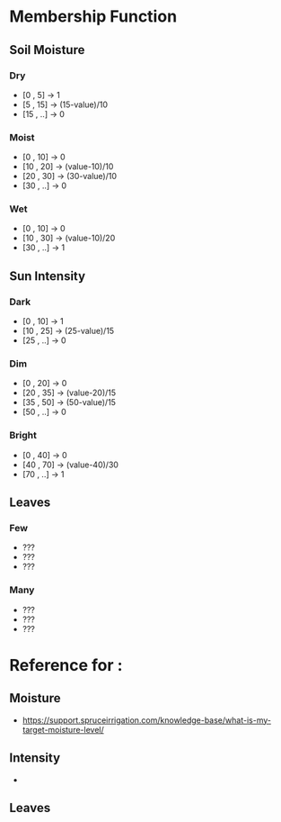 # Membership Function
## Soil Moisture
### Dry
- [0 , 5] -> 1
- [5 , 15] -> (15-value)/10
- [15 , ..] -> 0
### Moist
- [0 , 10] -> 0
- [10 , 20] -> (value-10)/10
- [20 , 30] -> (30-value)/10
- [30 , ..] -> 0
### Wet
- [0 , 10] -> 0
- [10 , 30] -> (value-10)/20
- [30 , ..] -> 1

## Sun Intensity
### Dark
- [0 , 10] -> 1
- [10 , 25] -> (25-value)/15
- [25 , ..] -> 0
### Dim
- [0 , 20] -> 0
- [20 , 35] -> (value-20)/15
- [35 , 50] -> (50-value)/15
- [50 , ..] -> 0
### Bright
- [0 , 40] -> 0
- [40 , 70] -> (value-40)/30
- [70 , ..] -> 1
    
## Leaves
### Few
- ???
- ???
- ???
### Many
- ???
- ???
- ???

# Reference for :
## Moisture 
- https://support.spruceirrigation.com/knowledge-base/what-is-my-target-moisture-level/

## Intensity 
- 

## Leaves